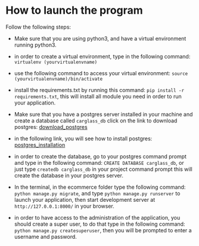 # How to launch the program
Follow the following steps: 

* Make sure that you are using python3, and have a virtual environment running python3. 

* in order to create a virtual environment, type in the following command: `virtualenv (yourvirtualenvname)`

* use the following command to access your virtual environment: `source (yourvirtualenvname)/bin/activate`

* install the requirements.txt by running this command: `pip install -r requirements.txt`, this will install all module
you need in order to run your application.

* Make sure that you have a postgres server installed in your machine and create a database called `carglass_db`
click on the link to download postgres: [download_postgres](https://postgresapp.com/downloads.html)

* in the following link, you will see how to install postgres: 
[postgres_installation](http://www.postgresqltutorial.com/install-postgresql/)

* in order to create the database, go to your postgres command prompt and type in the following command:
`CREATE DATABASE carglass_db`, or just type `createdb carglass_db` in your project command prompt this will create the database in your postgres server.

* In the terminal, in the ecommerce folder type the following command:
`python manage.py migrate`, and type `python manage.py runserver` to launch your application, then start development
server at `http://127.0.0.1:8000/` in your browser.

* in order to have access to the administration of the application, you should create a super user, to do that
type in the following command: `python manage.py createsuperuser`, then you will be prompted to enter a username and 
password.
